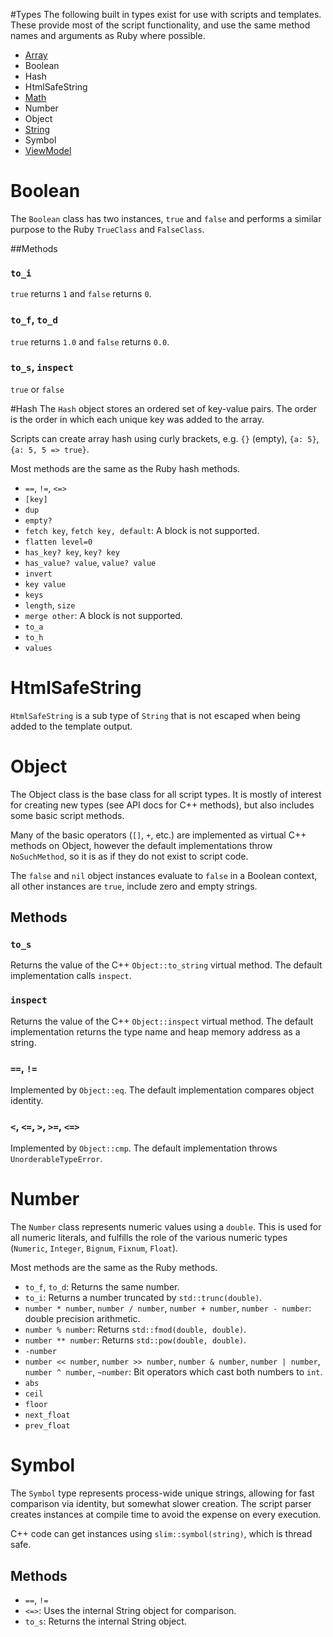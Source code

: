 #Types
The following built in types exist for use with scripts and templates.
These provide most of the script functionality, and use the same method names and arguments as Ruby where possible.

   * [Array](types/Array.md)
   * Boolean
   * Hash
   * HtmlSafeString
   * [Math](types/Math.md)
   * Number
   * Object
   * [String](types/String.md)
   * Symbol
   * [ViewModel](types/ViewModel.md)

# Boolean
The `Boolean` class has two instances, `true` and `false` and performs a similar purpose to the Ruby `TrueClass` and `FalseClass`.

##Methods

### `to_i`
`true` returns `1` and `false` returns `0`.

### `to_f`, `to_d`
`true` returns `1.0` and `false` returns `0.0`.

### `to_s`, `inspect`
`true` or `false`

#Hash
The `Hash` object stores an ordered set of key-value pairs. The order is the order in which each unique key was added to the array.

Scripts can create array hash using curly brackets, e.g. `{}` (empty), `{a: 5}`, `{a: 5, 5 => true}`.

Most methods are the same as the Ruby hash methods.

   * `==`, `!=`, `<=>`
   * `[key]`
   * `dup`
   * `empty?`
   * `fetch key`, `fetch key, default`: A block is not supported.
   * `flatten level=0`
   * `has_key? key`, `key? key`
   * `has_value? value`, `value? value`
   * `invert`
   * `key value`
   * `keys`
   * `length`, `size`
   * `merge other`: A block is not supported.
   * `to_a`
   * `to_h`
   * `values`

# HtmlSafeString
`HtmlSafeString` is a sub type of `String` that is not escaped when being added to the template output.

# Object
The Object class is the base class for all script types. It is mostly of interest for creating new types (see API docs for C++ methods), but also includes some basic script methods.

Many of the basic operators (`[]`, `+`, etc.) are implemented as virtual C++ methods on Object, however the default implementations throw `NoSuchMethod`, so it is as if they do not exist to script code.

The `false` and `nil` object instances evaluate to `false` in a Boolean context, all other instances are `true`, include zero and empty strings.

## Methods
### `to_s`
Returns the value of the C++ `Object::to_string` virtual method. The default implementation calls `inspect`.

### `inspect`
Returns the value of the C++ `Object::inspect` virtual method. The default implementation returns the type name and heap memory address as a string.

### `==`, `!=`
Implemented by `Object::eq`. The default implementation compares object identity.

### `<`, `<=`, `>`, `>=`, `<=>`
Implemented by `Object::cmp`. The default implementation throws `UnorderableTypeError`.

# Number

The `Number` class represents numeric values using a `double`. This is used for all numeric literals, and fulfills the role of the various numeric types (`Numeric`, `Integer`, `Bignum`, `Fixnum`, `Float`).

Most methods are the same as the Ruby methods.

   * `to_f`, `to_d`: Returns the same number.
   * `to_i`: Returns a number truncated by `std::trunc(double)`.
   * `number * number`, `number / number`, `number + number`, `number - number`: double precision arithmetic.
   * `number % number`: Returns `std::fmod(double, double)`.
   * `number ** number`: Returns `std::pow(double, double)`.
   * `-number`
   * `number << number`, `number >> number`, `number & number`, `number | number`, `number ^ number`, `~number`: Bit operators which cast both numbers to `int`.
   * `abs`
   * `ceil`
   * `floor`
   * `next_float`
   * `prev_float`

# Symbol
The `Symbol` type represents process-wide unique strings, allowing for fast comparison via identity, but somewhat slower creation. The script parser creates instances at compile time to avoid the expense on every execution.

C++ code can get instances using `slim::symbol(string)`, which is thread safe.

## Methods

   * `==`, `!=`
   * `<=>`: Uses the internal String object for comparison.
   * `to_s`: Returns the internal String object.


